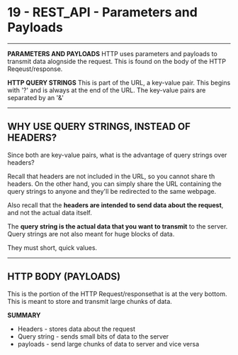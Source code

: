 
# 19 - REST_API - Parameters and Payloads #
_____________________________________________________________

<!-- 2021-01-13 05:55:13 -->

**PARAMETERS AND PAYLOADS**
HTTP uses parameters and payloads to transmit data alognside the request. This is found on the body of the HTTP Reqeust/response.

**HTTP QUERY STRINGS**
This is part of the URL, a key-value pair. This begins with '?' and is always at the end of the URL. The key-value pairs are separated by an '&'
_____________________________________________________________

## WHY USE QUERY STRINGS, INSTEAD OF HEADERS? ##

Since both are key-value pairs, what is the advantage of query strings over headers?

Recall that headers are not included in the URL, so you cannot share th headers. On the other hand, you can simply share the URL containing the query strings to anyone and they'll be redirected to the same webpage.

Also recall that the **headers are intended to send data about the request**, and not the actual data itself.

The **query string is the actual data that you want to transmit** to the server. Query strings are not also meant for huge blocks of data.

They must short, quick values.
______________________________________________________________

## HTTP BODY (PAYLOADS) ##

This is the portion of the HTTP Request/responsethat is at the very bottom. This is meant to store and transmit large chunks of data. 

**SUMMARY**
- Headers       - stores data about the request
- Query string  - sends small bits of data to the server 
- payloads      - send large chunks of data to server and vice versa